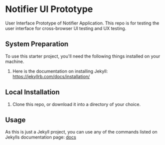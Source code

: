 Notifier UI Prototype
=============================

User Interface Prototype of Notifier Application.
This repo is for testing the user interface for cross-browser UI testing and UX testing.


## System Preparation

To use this starter project, you'll need the following things installed on your machine.

1. Here is the documentation on installing Jekyll:
  https://jekyllrb.com/docs/installation/


## Local Installation

1. Clone this repo, or download it into a directory of your choice.


## Usage

As this is just a Jekyll project, you can use any of the commands listed on Jekylls documentation page: [docs](http://jekyllrb.com/docs/usage/)
